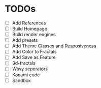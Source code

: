 # TODOs

-   [ ] Add References
-   [ ] Build Homepage
-   [ ] Build render engines
-   [ ] Add presets
-   [ ] Add Theme Classes and Resposiveness
-   [ ] Add Color to Fractals
-   [ ] Add Save as Feature
-   [ ] 3d-fractsls
-   [ ] Wavy seperators
-   [ ] Konami code
-   [ ] Sandbox
